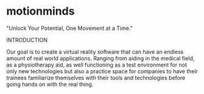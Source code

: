 # motionminds

"Unlock Your Potential, One Movement at a Time."

INTRODUCTION

Our goal is to create a virtual reality software that can have an endless amount of real world applications. Ranging from aiding in the medical field, as a physiotherapy aid, as well functioning as a test environment for not only new technologies but also a practice space for companies to have their trainees familiarize themselves with their tools and technologies before going hands on with the real thing.
